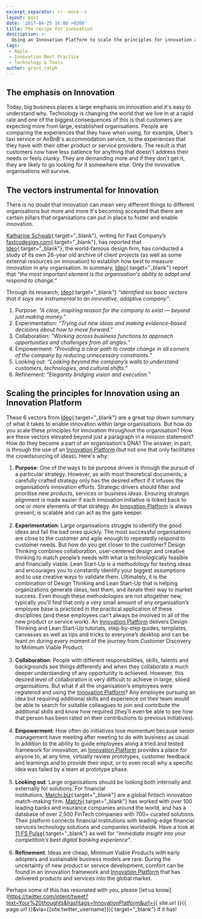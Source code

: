 ```yaml
---
excerpt_separator: <!--more-->
layout: post
date: '2017-04-25 16:00 +0200'
title: The recipe for innovation
description: >-
  Using an Innovation Platform to scale the principles for innovation and deliver Minimum Viable Products into the market
tags:
 - Agile
 - Innovation Best Practice
 - Technology & Tools
author: grant_ralph
---
```

## The emphasis on Innovation


Today, big business places a large emphasis on innovation and it's easy to understand why. Technology is changing the world that we live in at a rapid rate and one of the biggest consequences of this is that customers are expecting more from large, established organisations. People are comparing the experiences that they have when using, for example, Uber's taxi service or AirBnB's accommodation service, to the experiences that they have with their other product or service providers. The result is that customers now have less patience for anything that doesn’t address their needs or feels clunky. They are demanding more and if they don’t get it, they are likely to go looking for it somewhere else. Only the innovative organisations will survive.
<!--more-->

## The vectors instrumental for Innovation

There is no doubt that innovation can mean very different things to different organisations but more and more it's becoming accepted that there are certain pillars that organisations can put in place to foster and enable innovation.

[Katharine Schwab](https://www.fastcodesign.com/user/katharine-schwab){:target="_blank"}, writing for Fast Company’s [fastcodesign.com](https://fastcodesign.com){:target="_blank"}, has reported that [Ideo](https://www.ideo.com){:target="_blank"}, the world-famous design firm, has conducted a study of its own 26-year old archive of client projects (as well as some external resources on innovation) to establish how best to measure innovation in any organisation. In summary, [Ideo](https://www.ideo.com){:target="_blank"} report that *“the most important element is the organisation's ability to adapt and respond to change.”*

Through its research, [Ideo](https://www.ideo.com){:target="_blank"} *“identified six basic vectors that it says are instrumental to an innovative, adaptive company”*:

1. Purpose: *“A clear, inspiring reason for the company to exist — beyond just making money.”*
2. Experimentation: *“Trying out new ideas and making evidence-based decisions about how to move forward.”*
3. Collaboration: *“Working across business functions to approach opportunities and challenges from all angles.”*
4. Empowerment: *“Providing a clear path to create change in all corners of the company by reducing unnecessary constraints.”*
5. Looking out: *“Looking beyond the company’s walls to understand customers, technologies, and cultural shifts.”*
6. Refinement: *“Elegantly bridging vision and execution.”*

## Scaling the principles for Innovation using an Innovation Platform

These 6 vectors from [Ideo](https://www.ideo.com){:target="_blank"} are a great top down summary of what it takes to enable innovation within large organisations. But how do you scale these principles for innovation throughout the organisation? How are these vectors elevated beyond just a paragraph in a mission statement? How do they become a part of an organisation's DNA? The answer, in part, is through the use of an [Innovation Platform](/offerings/tools/) (but not one that only facilitates the crowdsourcing of ideas). Here's why:

1. **Purpose**: One of the ways to be purpose driven is through the pursuit of a particular strategy. However, as with most theoretical documents, a carefully crafted strategy only has the desired effect if it infuses the organisation’s innovation efforts. Strategic drivers should filter and prioritise new products, services or business ideas. Ensuring strategic alignment is made easier if each innovation initiative is linked back to one or more elements of that strategy. An [Innovation Platform](/offerings/tools/) is always present, is scalable and can act as the gate keeper. <br/> <br/>
2. **Experimentation**: Large organisations struggle to identify the good ideas and fail the bad ones quickly. The most successful organisations are close to the customer and agile enough to repeatedly respond to customer needs. But how do you get closer to the customer? Design Thinking combines collaboration, user-centered design and creative thinking to match people’s needs with what is technologically feasible and financially viable. Lean Start-Up is a methodology for testing ideas and encourages you to constantly identify your biggest assumptions and to use creative ways to validate them. Ultimately, it is the combination of Design Thinking and Lean Start-Up that is helping organizations generate ideas, test them, and iterate their way to market success. Even though these methodologies are not altogether new, typically you’ll find that only a very small amount of any organisation’s employee base is practiced in the practical application of these disciplines (and these employees can’t always be involved in all of the new product or service work). An [Innovation Platform](/offerings/tools/) delivers Design Thinking and Lean Start-Up tutorials, step-by-step guides, templates, canvasses as well as tips and tricks to everyone’s desktop and can be leant on during every moment of the journey from Customer Discovery to Minimum Viable Product. <br/> <br/>
3. **Collaboration**: People with different responsibilities, skills, talents and backgrounds see things differently and when they collaborate a much deeper understanding of any opportunity is achieved. However, this desired level of collaboration is very difficult to achieve in large, siloed organisations. But what if all the organisation’s employees were registered and using the [Innovation Platform](/offerings/tools/)? Any employee pursuing an idea but requiring additional skills and experience on their team would be able to search for suitable colleagues to join and contribute the additional skills and know how required (they’ll even be able to see how that person has been rated on their contributions to previous initiatives).  <br/> <br/>
4. **Empowerment**: How often do initiatives lose momentum because senior management have meeting after meeting to do with business as usual. In addition to the ability to guide employees along a tried and tested framework for innovation, an [Innovation Platform](/offerings/tools/) provides a place for anyone to, at any time, virtually review prototypes, customer feedback and learnings and to provide their input, or to even recall why a specific idea was failed by a team at prototype phase. <br/> <br/>
5. **Looking out**: Large organisations should be looking both internally and externally for solutions. For financial institutions, [Matchi.biz](http://matchi.biz){:target="_blank"} are a global fintech innovation match-making firm. [Matchi](http://matchi.biz){:target="_blank"} has worked with over 100 leading banks and insurance companies around the world, and has a database of over 2,500 FinTech companies with 700+ curated solutions. Their platform connects financial institutions with leading-edge financial services technology solutions and companies worldwide. Have a look at [11:FS Pulse](https://11fs.com/services/11fs-pulse/){:target="_blank"} as well for *“immediate insight into your competition’s best digital banking experience”*. <br/> <br/>
6. **Refinement**: Ideas are cheap, Minimum Viable Products with early adopters and sustainable business models are rare. During the uncertainty of new product or service development, comfort can be found in an innovation framework and [Innovation Platform](/offerings/tools/) that has delivered products and services into the global market.

Perhaps some of this has resonated with you, please [let us know](https://twitter.com/intent/tweet?text=Your%20thoughts&hashtags=InnovationPlatform&url={{ site.url }}{{ page.url }}&via={{site.twitter_username}}){:target="_blank"} if it has!
